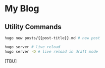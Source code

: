 # My Blog

## Utility Commands

```bash
hugo new posts/{{post-title}}.md # new post

hugo server # live reload
hugo server -D # live reload in draft mode
```

[TBU]
